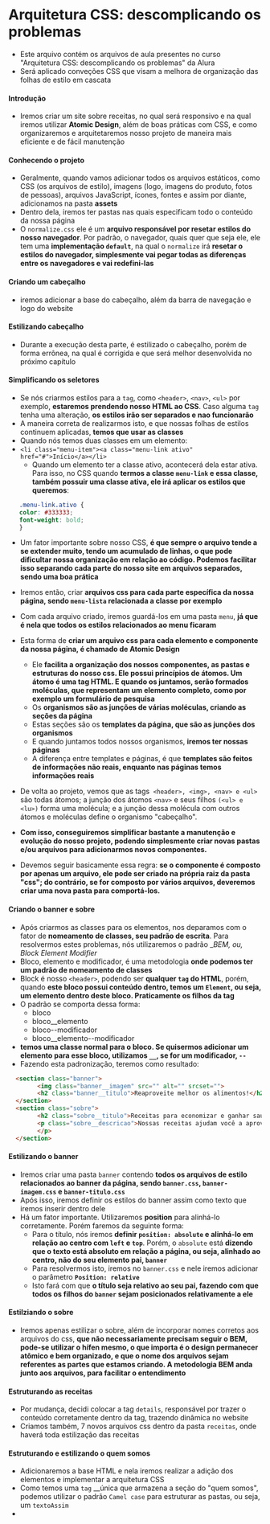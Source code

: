 # Arquitetura CSS: descomplicando os problemas

- Este arquivo contém os arquivos de aula presentes no curso "Arquitetura CSS: descomplicando os problemas" da Alura
- Será aplicado conveções CSS que visam a melhora de organização das folhas de estilo em cascata

#### Introdução

- Iremos criar um site sobre receitas, no qual será responsivo e na qual iremos utilizar __Atomic Design__, além de boas práticas com CSS, e como organizaremos e arquitetaremos nosso projeto de maneira mais eficiente e de fácil manutenção

#### Conhecendo o projeto

- Geralmente, quando vamos adicionar todos os arquivos estáticos, como CSS (os arquivos de estilo), imagens (logo, imagens do produto, fotos de pessoas), arquivos JavaScript, ícones, fontes e assim por diante, adicionamos na pasta __assets__
- Dentro dela, iremos ter pastas nas quais especificam todo o conteúdo da nossa página
- O `normalize.css` ele é um __arquivo responsável por resetar estilos do nosso navegador__. Por padrão, o navegador, quais quer que seja ele, ele tem uma __implementação `default`__, na qual o `normalize` irá __resetar o estilos do navegador, simplesmente vai pegar todas as diferenças entre os navegadores e vai redefini-las__

#### Criando um cabeçalho

- iremos adicionar a base do cabeçalho, além da barra de navegação e logo do website

#### Estilizando cabeçalho

- Durante a execução desta parte, é estilizado o cabeçalho, porém de forma errônea, na qual é corrigida e que será melhor desenvolvida no próximo capítulo

#### Simplificando os seletores

- Se nós criarmos estilos para a `tag`, como `<header>`, `<nav>`, `<ul>` por exemplo, __estaremos prendendo nosso HTML ao CSS__. Caso alguma `tag` tenha uma alteração, __os estilos irão ser separados e nao funcionarão__
- A maneira correta de realizarmos isto, e que nossas folhas de estilos continuem aplicadas, __temos que usar as classes__
- Quando nós temos duas classes em um elemento:
- `<li class="menu-item"><a class="menu-link ativo" href="#">Início</a></li>`
  - Quando um elemento ter a classe ativo, acontecerá dela estar ativa. Para isso, no CSS quando __termos a classe `menu-link` e essa classe, também possuir uma classe ativa, ele irá aplicar os estilos que queremos__:

 ```css
    .menu-link.ativo {
    color: #333333;
    font-weight: bold;
    }
 ```

- Um fator importante sobre nosso CSS, __é que sempre o arquivo tende a se extender muito, tendo um acumulado de linhas, o que pode dificultar nossa organização em relação ao código. Podemos facilitar isso separando cada parte do nosso site em arquivos separados, sendo uma boa prática__
- Iremos então, criar __arquivos css para cada parte específica da nossa página, sendo `menu-lista` relacionada a classe por exemplo__
- Com cada arquivo criado, iremos guardá-los em uma pasta `menu`, __já que é nela que todos os estilos relacionados ao menu ficaram__
- Esta forma de __criar um arquivo css para cada elemento e componente da nossa página, é chamado de Atomic Design__
  - Ele __facilita a organização dos nossos componentes, as pastas e estruturas do nosso css. Ele possui princípios de átomos. Um átomo é uma tag HTML. E quando os juntamos, serão formados moléculas, que representam um elemento completo, como por exemplo um formulário de pesquisa__
  - Os __organismos são as junções de várias moléculas, criando as seções da página__
  - Estas seções são os __templates da página, que são as junções dos organismos__
  - E quando juntamos todos nossos organismos, __iremos ter nossas páginas__ 
  - A diferença entre templates e páginas, é que __templates são feitos de informações não reais, enquanto nas páginas temos informações reais__
- De volta ao projeto, vemos que as tags` <header>, <img>, <nav> e <ul>` são todas átomos; a junção dos átomos `<nav>` e seus filhos `(<ul> e <lu>)` forma uma molécula; e a junção dessa molécula com outros átomos e moléculas define o organismo "cabeçalho". 
- __Com isso, conseguiremos simplificar bastante a manutenção e evolução do nosso projeto, podendo simplesmente criar novas pastas e/ou arquivos para adicionarmos novos componentes.__

- Devemos seguir basicamente essa regra: __se o componente é composto por apenas um arquivo, ele pode ser criado na própria raiz da pasta "css"; do contrário, se for composto por vários arquivos, deveremos criar uma nova pasta para comportá-los.__

#### Criando o banner e sobre

- Após criarmos as classes para os elementos, nos deparamos com o fator de __nomeamento de classes, seu padrão de escrita__. Para resolvermos estes problemas, nós utilizaremos o padrão __BEM, ou, Block Element Modifier_
- Bloco, elemento e modificador, é uma metodologia __onde podemos ter um padrão de nomeamento de classes__
- Block é nosso `<header>`, podendo ser __qualquer `tag` do HTML__, porém, quando __este bloco possui conteúdo dentro, temos um `Element`, ou seja, um elemento dentro deste bloco. Praticamente os filhos da tag__
- O padrão se comporta dessa forma: 
  - bloco
  - bloco__elemento
  - bloco--modificador
  - bloco__elemento--modificador
- __temos uma classe normal para o bloco. Se quisermos adicionar um elemento para esse bloco, utilizamos `__`, se for um modificador, `--`__
- Fazendo esta padronização, teremos como resultado:

```html
  <section class="banner">
        <img class="banner__imagem" src="" alt="" srcset="">
        <h2 class="banner__titulo">Reaproveite melhor os alimentos!</h2>
  </section>
  <section class="sobre">
        <h2 class="sobre__titulo">Receitas para economizar e ganhar saúde</h2>
        <p class="sobre__descricao">Nossas receitas ajudam você a aproveitar melhor os alimentos, economizar, ganhar tempo e praticidade
        </p>
  </section>
```

#### Estilizando o banner

- Iremos criar uma pasta `banner` contendo __todos os arquivos de estilo relacionados ao banner da página, sendo `banner.css`, `banner-imagem.css` e `banner-titulo.css`__
- Após isso, iremos definir os estilos do banner assim como texto que iremos inserir dentro dele
- Há um fator importante. Utilizaremos __position__ para alinhá-lo corretamente. Porém faremos da seguinte forma:
  - Para o título, nós iremos __definir `position: absolute` e alinhá-lo em relação ao centro com `left` e `top`__. Porém, o `absolute` está __dizendo que o texto está absoluto em relação a página, ou seja, alinhado ao centro, não do seu elemento pai, `banner`__
  - Para resolvermos isto, iremos no `banner.css` e nele iremos adicionar o parâmetro __`Position: relative`__
  - Isto fará com que __o título seja relativo ao seu pai, fazendo com que todos os filhos do `banner` sejam posicionados relativamente a ele__

#### Estilziando o sobre

- Iremos apenas estilizar o sobre, além de incorporar nomes corretos aos arquivos do css, __que não necessariamente precisam seguir o BEM, pode-se utilizar o hífen mesmo, o que importa é o design permanecer atômico e bem organizado, e que o nome dos arquivos sejam referentes as partes que estamos criando. A metodologia BEM anda junto aos arquivos, para facilitar o entendimento__

#### Estruturando as receitas

- Por mudança, decidi colocar a tag `details`, responsável por trazer o conteúdo corretamente dentro da tag, trazendo dinâmica no website
- Criamos também, 7 novos arquivos css dentro da pasta `receitas`, onde haverá toda estilização das receitas

#### Estruturando e estilizando o quem somos

- Adicionaremos a base HTML e nela iremos realizar a adição dos elementos e implementar a arquitetura CSS
- Como temos uma `tag` __única que armazena a seção do "quem somos", podemos utilizar o padrão `Camel case` para estruturar as pastas, ou seja, um `textoAssim`
- 